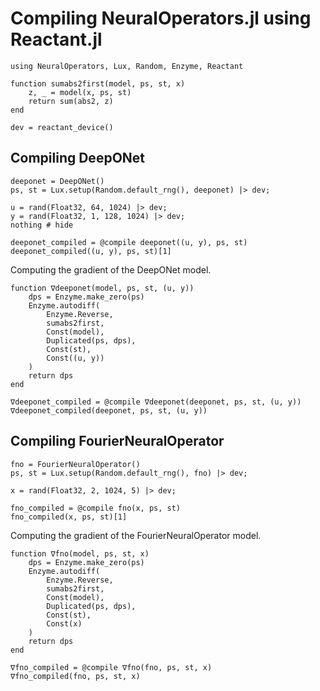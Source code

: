 # Compiling NeuralOperators.jl using Reactant.jl

```@example xla_compilation
using NeuralOperators, Lux, Random, Enzyme, Reactant

function sumabs2first(model, ps, st, x)
    z, _ = model(x, ps, st)
    return sum(abs2, z)
end

dev = reactant_device()
```

## Compiling DeepONet

```@example xla_compilation
deeponet = DeepONet()
ps, st = Lux.setup(Random.default_rng(), deeponet) |> dev;

u = rand(Float32, 64, 1024) |> dev;
y = rand(Float32, 1, 128, 1024) |> dev;
nothing # hide

deeponet_compiled = @compile deeponet((u, y), ps, st)
deeponet_compiled((u, y), ps, st)[1]
```

Computing the gradient of the DeepONet model.

```@example xla_compilation
function ∇deeponet(model, ps, st, (u, y))
    dps = Enzyme.make_zero(ps)
    Enzyme.autodiff(
        Enzyme.Reverse,
        sumabs2first,
        Const(model),
        Duplicated(ps, dps),
        Const(st),
        Const((u, y))
    )
    return dps
end

∇deeponet_compiled = @compile ∇deeponet(deeponet, ps, st, (u, y))
∇deeponet_compiled(deeponet, ps, st, (u, y))
```

## Compiling FourierNeuralOperator

```@example xla_compilation
fno = FourierNeuralOperator()
ps, st = Lux.setup(Random.default_rng(), fno) |> dev;

x = rand(Float32, 2, 1024, 5) |> dev;

fno_compiled = @compile fno(x, ps, st)
fno_compiled(x, ps, st)[1]
```

Computing the gradient of the FourierNeuralOperator model.

```@example xla_compilation
function ∇fno(model, ps, st, x)
    dps = Enzyme.make_zero(ps)
    Enzyme.autodiff(
        Enzyme.Reverse,
        sumabs2first,
        Const(model),
        Duplicated(ps, dps),
        Const(st),
        Const(x)
    )
    return dps
end

∇fno_compiled = @compile ∇fno(fno, ps, st, x)
∇fno_compiled(fno, ps, st, x)
```
